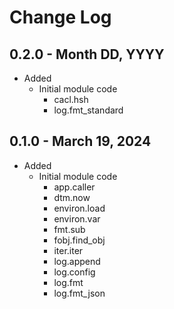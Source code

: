 # Change Log

## 0.2.0 - Month DD, YYYY
* Added
  * Initial module code
    * cacl.hsh
    * log.fmt_standard

## 0.1.0 - March 19, 2024

* Added
  * Initial module code
    * app.caller
    * dtm.now
    * environ.load
    * environ.var
    * fmt.sub
    * fobj.find_obj
    * iter.iter
    * log.append
    * log.config
    * log.fmt
    * log.fmt_json
